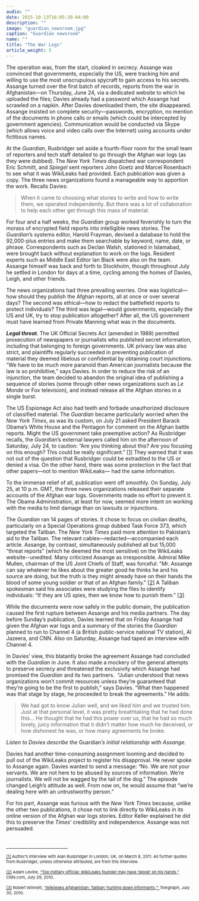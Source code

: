 ```yaml
---
audio: ""
date: 2015-10-13T16:05:39-04:00
description: ""
image: "guardian_newsroom.jpg"
caption: "Guardian newsroom"
name: ""
title: "The War Logs"
article_weight: 5
---
```


The operation was, from the start, cloaked in secrecy. Assange was convinced 
that governments, especially the US, were tracking him and willing to use 
the most unscrupulous spycraft to gain access to his secrets. Assange turned 
over the first batch of records, reports from the war in Afghanistan&mdash;on 
Thursday, June 24, via a dedicated website to which he uploaded the files; Davies 
already had a password which Assange had scrawled on a napkin. After Davies downloaded 
them, the site disappeared. Assange insisted on complete security&mdash;passwords, 
encryption, no mention of the documents in phone calls or emails (which could be 
intercepted by government agencies). Communication would be conducted via Skype 
(which allows voice and video calls over the Internet) using accounts under 
fictitious names.

At the <em>Guardian</em>, Rusbridger set aside a fourth-floor room for the small 
team of reporters and tech staff detailed to go through the Afghan war logs 
(as they were dubbed). The <em>New York Times</em> dispatched war correspondent 
Eric Schmitt, and <em>Spiegel</em> sent reporters John Goetz and Marcel Rosenbach 
to see what it was WikiLeaks had provided. Each publication was given a copy. 
The three news organizations found a manageable way to apportion the work. 
Recalls Davies:


>When it came to choosing what stories to write and how to write them, we operated 
>independently. But there was a lot of collaboration to help each other get through 
>this mass of material.


For four and a half weeks, the <em>Guardian</em> group worked feverishly to turn the 
morass of encrypted field reports into intelligible news stories. The 
<em>Guardian</em>&rsquo;s systems editor, Harold Frayman, devised a database 
to hold the 92,000-plus entries and make them searchable by keyword, name, date, or 
phrase. Correspondents such as Declan Walsh, stationed in Islamabad, were brought back 
without explanation to work on the logs. Resident experts such as Middle East Editor 
Ian Black were also on the team. Assange himself was back and forth to Stockholm, 
though throughout July he settled in London for days at a time, cycling among 
the homes of Davies, Leigh, and other friends.


The news organizations had three prevailing worries. One was logistical&mdash;how 
should they publish the Afghan reports, all at once or over several days? The second 
was ethical&mdash;how to redact the battlefield reports to protect individuals? 
The third was legal&mdash;would governments, especially the US and UK, try to 
stop publication altogether? After all, the US government must have learned from 
Private Manning what was in the documents.


<strong><em>Legal threat. </em></strong>The UK Official Secrets Act (amended in 1989) 
permitted prosecution of newspapers or journalists who published secret information, 
including that belonging to foreign governments. UK privacy law was also strict, 
and plaintiffs regularly succeeded in preventing publication of material they deemed 
libelous or confidential by obtaining court injunctions. &ldquo;We have to be 
much more paranoid than American journalists because the law is so 
prohibitive,&rdquo; says Davies. In order to reduce the risk of an injunction, 
the team decided to abandon the original idea of publishing a sequence of stories 
(some through other news organizations such as <em>Le Monde</em> or Fox television), 
and instead release all the Afghan stories in a single burst.



The US Espionage Act also had teeth and forbade unauthorized disclosure of 
classified material. The <em>Guardian</em> became particularly worried when 
the <em>New York Times</em>, as was its custom, on July 21 asked President 
Barack Obama&rsquo;s White House and the Pentagon for comment on the Afghan 
battle reports. Might the US government take preemptive action? As Rusbridger 
recalls, the <em>Guardian</em>&rsquo;s external lawyers called him on the 
afternoon of Saturday, July 24, to caution: &ldquo;Are you thinking about 
this? Are you focusing on this enough? This could be really significant.&rdquo;
<a href="#_ftn1" name="_ftnref1" title="">[1]</a> 
They warned that it was not out of the question that Rusbridger could be 
extradited to the US or denied a visa. On the other hand, there was some 
protection in the fact that other papers&mdash;not to mention WikiLeaks&mdash; 
had the same information.


To the immense relief of all, publication went off smoothly. On Sunday, 
July 25, at 10 p.m. GMT, the three news organizations released their 
separate accounts of the Afghan war logs. Governments made no effort 
to prevent it. The Obama Administration, at least for now, seemed more 
intent on working with the media to limit damage than on lawsuits or injunctions.


The <em>Guardian</em> ran 14 pages of stories. It chose to focus on civilian deaths, 
particularly on a Special Operations group dubbed Task Force 373, which targeted the 
Taliban. The <em>New York Times</em> paid more attention to Pakistan&rsquo;s aid to 
the Taliban. The relevant cables&mdash;redacted&mdash;accompanied each article. Assange, 
by contrast, simultaneously published all but 15,000 &ldquo;threat reports&rdquo; 
(which he deemed the most sensitive) on the WikiLeaks website--unedited. Many criticized 
Assange as irresponsible. Admiral Mike Mullen, chairman of the US Joint Chiefs of Staff, 
was forceful: &quot;Mr. Assange can say whatever he likes about the greater good he thinks 
he and his source are doing, but the truth is they might already have on their hands the 
blood of some young soldier or that of an Afghan family.&quot;
<a href="#_ftn2" name="_ftnref2" title="">[2]</a> 
A Taliban spokesman said his associates were studying the files to identify 
individuals: &ldquo;If they are US spies, then we know how to punish them.&rdquo;
<a href="#_ftn3" name="_ftnref3" title="">[3]</a>


While the documents were now safely in the public domain, the publication 
caused the first rupture between Assange and his media partners. The day 
before Sunday&rsquo;s publication, Davies learned that on Friday Assange 
had given the Afghan war logs and a summary of the stories the <em>Guardian</em> 
planned to run to Channel 4 (a British public-service national TV station), 
Al Jazeera, and CNN. Also on Saturday, Assange had taped an interview with Channel 4.



In Davies&rsquo; view, this blatantly broke the agreement Assange had concluded with the 
<em>Guardian</em> in June. It also made a mockery of the general attempts to 
preserve secrecy and threatened the exclusivity which Assange had promised the 
<em>Guardian</em> and its two partners. &nbsp;&ldquo;Julian understood that news 
organizations won&rsquo;t commit resources unless they&rsquo;re guaranteed that 
they&rsquo;re going to be the first to publish,&rdquo; says Davies. &ldquo;What 
then happened was that stage by stage, he proceeded to break the agreements.&rdquo; 
He adds:


>We had got to know Julian well, and we liked him and we trusted him. 
>Just at that personal level, it was pretty breathtaking that he had 
>done this&hellip; He thought that he had this power over us, that 
>he had so much lovely, juicy information that it didn&rsquo;t matter 
>how much he deceived, or how dishonest he was, or how many agreements 
>he broke.


<i>Listen to Davies describe the </i>Guardian<i>&rsquo;s initial relationship with Assange.</i><br />
<img alt="" border="0" class="audiofile" src="../../files/audios/186/Davies&#32;text&#32;quote.mp3" />



Davies had another time-consuming assignment looming and decided to pull 
out of the WikiLeaks project to register his disapproval. He never spoke 
to Assange again. Davies wanted to send a message: &ldquo;No. We are not 
your servants. We are not here to be abused by sources of information. 
We&rsquo;re journalists. We will not be wagged by the tail of the dog.&rdquo; 
The episode changed Leigh&rsquo;s attitude as well. From now on, he would 
assume that &ldquo;we&rsquo;re dealing here with an untrustworthy person.&rdquo;



For his part, Assange was furious with the <em>New York Times</em> because, 
unlike the other two publications, it chose not to link directly to WikiLeaks 
in its online version of the Afghan war logs stories. Editor Keller explained 
he did this to preserve the <em>Times</em>&rsquo; credibility and independence. 
Assange was not persuaded.


<div>
	<br clear="all" />
	<hr align="left" size="1" width="33%" />
	<div id="ftn1">
		<p>
			<span style="font-size: 11px;">
			<a href="#_ftnref1" name="_ftn1" title="">[1]</a> 
			Author&rsquo;s interview with Alan Rusbridger in London, UK, on March 8, 2011. 
			All further quotes from Rusbridger, unless otherwise attributed, are from this 
			interview.
			</span>
		</p>
	</div>
	<div id="ftn2">
		<p>
			<span style="font-size: 11px;">
			<a href="#_ftnref2" name="_ftn2" title="">[2]</a> 
			Adam Levine, 
			<a class="extlink" href="http://articles.cnn.com/2010-07-29/us/wikileaks.mullen.gates_1_julian-assange-leak-defense-robert-gates?_s=PM:US" target="_blank">&ldquo;Top military official: WikiLeaks founder may have &lsquo;blood&rsquo; on his hands,&rdquo;</a> 
			CNN.com, July 29, 2010.&nbsp;&nbsp;
			</span>
		</p>
	</div>
	<div id="ftn3">
		<p>
			<span style="font-size: 11px;">
			<a href="#_ftnref3" name="_ftn3" title="">[3]</a> 
			Robert Winnett, 
			<a class="extlink" href="http://www.telegraph.co.uk/news/worldnews/asia/afghanistan/7917955/Wikileaks-Afghanistan-Taliban-hunting-down-informants.html" target="_blank">&ldquo;Wikileaks Afghanistan: Taliban &lsquo;hunting down informants,&rsquo;&rdquo; </a>
			<em>Telegraph</em>, July 30, 2010.
			</span>
		</p>
	</div>
</div>
</div>

